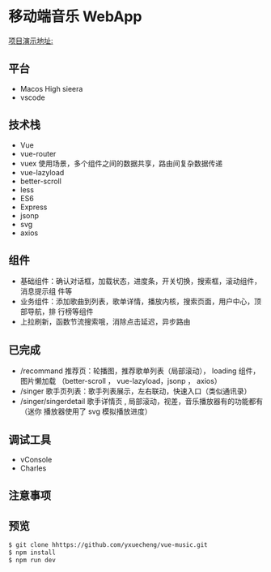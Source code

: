 # 移动端音乐 WebApp

[项目演示地址:](https://yxuecheng.github.io/Music-Player/dist/#/recommend)

## 平台

* Macos High sieera
* vscode

## 技术栈

* Vue
* vue-router
* vuex 使用场景，多个组件之间的数据共享，路由间复杂数据传递
* vue-lazyload
* better-scroll
* less
* ES6
* Express
* jsonp
* svg
* axios

## 组件

* 基础组件：确认对话框，加载状态，进度条，开关切换，搜索框，滚动组件，消息提示组
	件等
* 业务组件：添加歌曲到列表，歌单详情，播放内核，搜索页面，用户中心，顶部导航，排
	行榜等组件
* 上拉刷新，函数节流搜索哦，消除点击延迟，异步路由

## 已完成

* /recommand 推荐页：轮播图，推荐歌单列表（局部滚动）， loading 组件，图片懒加载
	（better-scroll ， vue-lazyload，jsonp ， axios）
* /singer 歌手页列表：歌手列表展示，左右联动，快速入口（类似通讯录）
* /singer/singerdetail 歌手详情页 , 局部滚动，视差，音乐播放器有的功能都有（迷你
	播放器使用了 svg 模拟播放进度）

## 调试工具

* vConsole
* Charles

## 注意事项

## 预览

```bash
$ git clone hhttps://github.com/yxuecheng/vue-music.git
$ npm install
$ npm run dev
```

